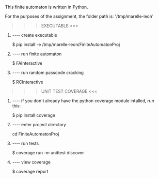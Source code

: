 

This finite automaton is written in Python.

For the purposes of the assignment, the folder path is: '/tmp/marelle-leon'



>>> EXECUTABLE <<<


1. ---- create executable

    $ pip install -e /tmp/marelle-leon/FiniteAutomatonProj

2. ---- run finite automaton

    $ FAInteractive

3. ---- run random passcode cracking

    $ RCInteractive



>>> UNIT TEST COVERAGE <<<


1. ---- if you don't already have the python coverage module intalled, run this:

    $ pip install coverage

2. ---- enter project directory

    cd FiniteAutomatonProj

3. ---- run tests

    $ coverage run -m unittest discover

4. ---- view coverage

    $ coverage report

